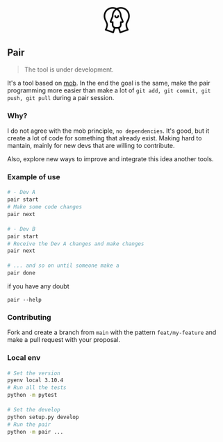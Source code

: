 <div align="center">
    <img src="./logo.png" width="60px">
</div>

## Pair

> The tool is under development.

It's a tool based on [mob](https://mob.sh/). In the end the goal is the same, make the pair programming more easier than make a lot of `git add, git commit, git push, git pull` during a pair session.

### Why?

I do not agree with the mob principle, `no dependencies`. It's good, but it create a lot of code for something that already exist. Making hard to mantain, mainly for new devs that are willing to contribute.

Also, explore new ways to improve and integrate this idea another tools.

### Example of use

```sh
# - Dev A
pair start
# Make some code changes
pair next

# - Dev B
pair start
# Receive the Dev A changes and make changes
pair next

# ... and so on until someone make a
pair done
```

if you have any doubt

```
pair --help
```

### Contributing

Fork and create a branch from `main` with the pattern `feat/my-feature` and make a pull request with your proposal.

### Local env

```sh
# Set the version
pyenv local 3.10.4
# Run all the tests
python -m pytest

# Set the develop
python setup.py develop
# Run the pair
python -m pair ...
```